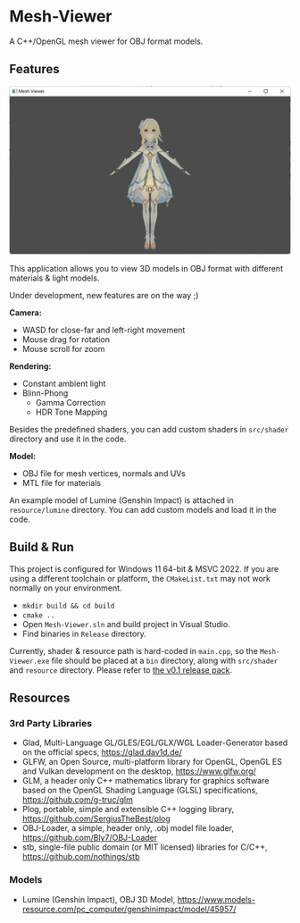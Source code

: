 # Mesh-Viewer

A C++/OpenGL mesh viewer for OBJ format models.

## Features

![main](images/main.png)

This application allows you to view 3D models in OBJ format with different materials & light models.

Under development, new features are on the way ;)

**Camera:**

- WASD for close-far and left-right movement
- Mouse drag for rotation
- Mouse scroll for zoom

**Rendering:**

- Constant ambient light
- Blinn-Phong
  - Gamma Correction
  - HDR Tone Mapping

Besides the predefined shaders, you can add custom shaders in `src/shader` directory and use it in the code.

**Model:**

- OBJ file for mesh vertices, normals and UVs
- MTL file for materials

An example model of Lumine (Genshin Impact) is attached in `resource/lumine` directory. You can add custom models and load it in the code.

## Build & Run

This project is configured for Windows 11 64-bit & MSVC 2022. If you are using a different toolchain or platform, the `CMakeList.txt` may not work normally on your environment.

- `mkdir build && cd build`
- `cmake ..`
- Open `Mesh-Viewer.sln` and build project in Visual Studio.
- Find binaries in `Release` directory.

Currently, shader & resource path is hard-coded in `main.cpp`, so the `Mesh-Viewer.exe` file should be placed at a `bin` directory, along with `src/shader` and `resource` directory. Please refer to [the v0.1 release pack](https://github.com/KSkun/Mesh-Viewer/releases/download/v0.1/Mesh-Viewer_0.1_win64.zip).

## Resources

### 3rd Party Libraries

- Glad, Multi-Language GL/GLES/EGL/GLX/WGL Loader-Generator based on the official specs, https://glad.dav1d.de/
- GLFW, an Open Source, multi-platform library for OpenGL, OpenGL ES and Vulkan development on the desktop, https://www.glfw.org/
- GLM, a header only C++ mathematics library for graphics software based on the OpenGL Shading Language (GLSL) specifications, https://github.com/g-truc/glm
- Plog, portable, simple and extensible C++ logging library, https://github.com/SergiusTheBest/plog
- OBJ-Loader, a simple, header only, .obj model file loader, https://github.com/Bly7/OBJ-Loader
- stb, single-file public domain (or MIT licensed) libraries for C/C++, https://github.com/nothings/stb

### Models

- Lumine (Genshin Impact), OBJ 3D Model, https://www.models-resource.com/pc_computer/genshinimpact/model/45957/